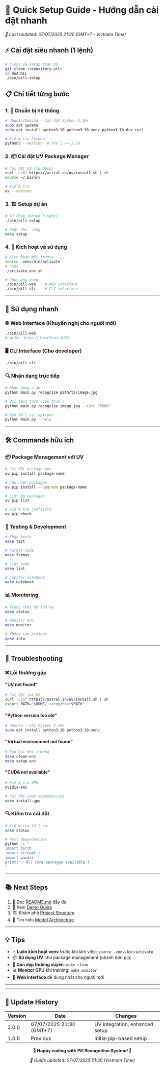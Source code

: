 # 🚀 Quick Setup Guide - Hướng dẫn cài đặt nhanh

*📅 Last updated: 07/07/2025 21:30 (GMT+7 - Vietnam Time)*

## ⚡ Cài đặt siêu nhanh (1 lệnh)

```bash
# Clone và setup toàn bộ
git clone <repository-url>
cd DoAnDLL
./bin/pill-setup
```

## 📋 Chi tiết từng bước

### 1. 🔧 Chuẩn bị hệ thống

```bash
# Ubuntu/Debian - Cài đặt Python 3.10+
sudo apt update
sudo apt install python3.10 python3.10-venv python3.10-dev curl

# Kiểm tra Python
python3 --version  # Phải >= 3.10
```

### 2. 📦 Cài đặt UV Package Manager

```bash
# Cài đặt UV (tự động)
curl -LsSf https://astral.sh/uv/install.sh | sh
source ~/.bashrc

# Kiểm tra
uv --version
```

### 3. 🏗️ Setup dự án

```bash
# Tự động (Khuyến nghị)
./bin/pill-setup

# Hoặc thủ công
make setup
```

### 4. 🚀 Kích hoạt và sử dụng

```bash
# Kích hoạt môi trường
source .venv/bin/activate
# hoặc
./activate_env.sh

# Chạy ứng dụng
./bin/pill-web    # Web interface
./bin/pill-cli    # CLI interface
```

---

## 🎯 Sử dụng nhanh

### 🌐 Web Interface (Khuyến nghị cho người mới)

```bash
./bin/pill-web
# ➡️ Mở http://localhost:8501
```

### 🖥️ CLI Interface (Cho developer)

```bash
./bin/pill-cli
```

### 🔍 Nhận dạng trực tiếp

```bash
# Nhận dạng ảnh
python main.py recognize path/to/image.jpg

# Với text trên viên thuốc
python main.py recognize image.jpg --text "P500"

# Xem tất cả options
python main.py --help
```

---

## 🛠️ Commands hữu ích

### 📦 Package Management với UV

```bash
# Cài đặt package mới
uv pip install package-name

# Cập nhật packages
uv pip install --upgrade package-name

# Liệt kê packages
uv pip list

# Kiểm tra conflicts
uv pip check
```

### 🧪 Testing & Development

```bash
# Chạy tests
make test

# Format code
make format

# Lint code  
make lint

# Jupyter notebook
make notebook
```

### 📊 Monitoring

```bash
# Trạng thái hệ thống
make status

# Monitor GPU
make monitor

# Thông tin project
make info
```

---

## 🔧 Troubleshooting

### ❌ Lỗi thường gặp

#### "UV not found"
```bash
# Cài đặt lại UV
curl -LsSf https://astral.sh/uv/install.sh | sh
export PATH="$HOME/.cargo/bin:$PATH"
```

#### "Python version too old"
```bash
# Ubuntu - Cài Python 3.10+
sudo apt install python3.10 python3.10-venv
```

#### "Virtual environment not found"
```bash
# Tạo lại môi trường
make clean-env
make setup-env
```

#### "CUDA not available"
```bash
# Kiểm tra GPU
nvidia-smi

# Cài đặt CUDA dependencies
make install-gpu
```

### 🔍 Kiểm tra cài đặt

```bash
# Kiểm tra tất cả
make status

# Test dependencies
python -c "
import torch
import streamlit  
import pandas
print('✅ All core packages available')
"
```

---

## 📚 Next Steps

1. 📖 Đọc [README.md](README.md) đầy đủ
2. 🎥 Xem [Demo Guide](docs/DEMO_GUIDE.md)  
3. 🏗️ Khám phá [Project Structure](docs/PROJECT_STRUCTURE.md)
4. 🧠 Tìm hiểu [Model Architecture](docs/MODEL_ARCHITECTURE.md)

---

## 💡 Tips

- 🔥 **Luôn kích hoạt venv** trước khi làm việc: `source .venv/bin/activate`
- 📦 **Sử dụng UV** cho package management (nhanh hơn pip)
- 🧹 **Dọn dẹp thường xuyên**: `make clean`  
- 📊 **Monitor GPU** khi training: `make monitor`
- 🚀 **Web interface** dễ dùng nhất cho người mới

---

---

## 📅 Update History

| Version | Date | Changes |
|---------|------|---------|
| 2.0.0 | 07/07/2025 21:30 (GMT+7) | UV integration, enhanced setup |
| 1.0.0 | Previous | Initial pip-based setup |

<div align="center">

**🌟 Happy coding with Pill Recognition System! 🌟**

*📅 Guide updated: 07/07/2025 21:30 (Vietnam Time)*

</div>
